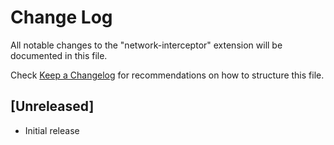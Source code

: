 # Change Log

All notable changes to the "network-interceptor" extension will be documented in this file.

Check [Keep a Changelog](http://keepachangelog.com/) for recommendations on how to structure this file.

## [Unreleased]

- Initial release